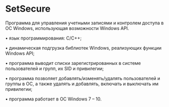 # SetSecure


Программа для управления учетными записями и контролем доступа в ОС Windows, использующая возможности Windows API. 


• язык программирования: C/C++;

• динамическая подгрузка библиотек Windows, реализующих функции Windows API; 

• программа выводит списки зарегистрированных в системе пользователей и групп, их SID и привилегии; 

• программа позволяет добавлять/изменять/удалять пользователей и группы в ОС, а также удалять и добавлять, включать и выключать им привилегии; 

• программа работает в ОС Windows 7 – 10.
